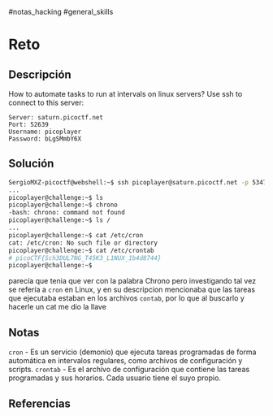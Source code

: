 #notas_hacking #general_skills
# Reto
## Descripción
How to automate tasks to run at intervals on linux servers?
Use ssh to connect to this server:

```
Server: saturn.picoctf.net
Port: 52639
Username: picoplayer 
Password: bLgSMmbY6X
```
## Solución
```bash
SergioMXZ-picoctf@webshell:~$ ssh picoplayer@saturn.picoctf.net -p 53479
...
picoplayer@challenge:~$ ls 
picoplayer@challenge:~$ chrono
-bash: chrono: command not found
picoplayer@challenge:~$ ls /
...
picoplayer@challenge:~$ cat /etc/cron
cat: /etc/cron: No such file or directory
picoplayer@challenge:~$ cat /etc/crontab 
# picoCTF{Sch3DUL7NG_T45K3_L1NUX_1b4d8744}
picoplayer@challenge:~$ 
```
parecía que tenia que ver con la palabra Chrono pero investigando tal vez se refería a `cron` en Linux, y en su descripcion mencionaba que las tareas que ejecutaba estaban en los archivos `contab`, por lo que al buscarlo y hacerle un cat me dio la llave
## Notas
`cron` - Es un servicio (demonio) que ejecuta tareas programadas de forma automática en intervalos regulares, como archivos de configuración y scripts. 
`crontab` - Es el archivo de configuración que contiene las tareas programadas y sus horarios. Cada usuario tiene el suyo propio.
## Referencias
